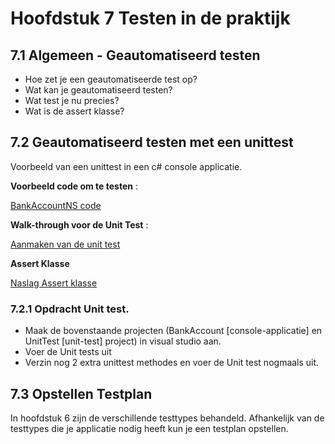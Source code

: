 # Hoofdstuk 7 Testen in de praktijk

## 7.1 Algemeen - Geautomatiseerd testen

- Hoe zet je een geautomatiseerde test op?
- Wat kan je geautomatiseerd testen?
- Wat test je nu precies?
- Wat is de assert klasse?

## 7.2 Geautomatiseerd testen met een unittest

Voorbeeld van een unittest in een c# console applicatie.

__Voorbeeld code om te testen__ :

  <a href="https://docs.microsoft.com/nl-nl/visualstudio/test/sample-project-for-creating-unit-tests" target="_top">BankAccountNS code</a>

__Walk-through voor de Unit Test__ :

  <a href="https://docs.microsoft.com/nl-nl/visualstudio/test/walkthrough-creating-and-running-unit-tests-for-managed-code" target="_top">Aanmaken van de unit test</a>

__Assert Klasse__

  <a href="https://msdn.microsoft.com/en-us/library/microsoft.visualstudio.testtools.unittesting.assert.aspx" target="_new">Naslag Assert klasse</a>

### 7.2.1 Opdracht Unit test. 

- Maak de bovenstaande projecten (BankAccount [console-applicatie] en UnitTest [unit-test]  project) in visual studio aan.
- Voer de Unit tests uit
- Verzin nog 2 extra unittest methodes en voer de Unit test nogmaals uit.


## 7.3 Opstellen Testplan

In hoofdstuk 6 zijn de verschillende testtypes behandeld.
Afhankelijk van de testtypes die je applicatie nodig heeft kun je een testplan opstellen.

